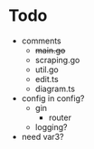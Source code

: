 # Todo
- comments
    - ~~main.go~~
    - scraping.go
    - util.go
    - edit.ts
    - diagram.ts
- config in config?
    - gin
        - router
    - logging?
- need var3? 